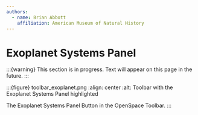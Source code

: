 ```yaml
---
authors:
  - name: Brian Abbott
    affiliation: American Museum of Natural History
---
```



# Exoplanet Systems Panel

:::{warning}
This section is in progress. Text will appear on this page in the future.
:::

:::{figure} toolbar_exoplanet.png
:align: center
:alt: Toolbar with the Exoplanet Systems Panel highlighted

The Exoplanet Systems Panel Button in the OpenSpace Toolbar.
:::
